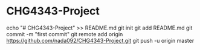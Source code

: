 # CHG4343-Project
echo "# CHG4343-Project" >> README.md
git init
git add README.md
git commit -m "first commit"
git remote add origin https://github.com/nada092/CHG4343-Project.git
git push -u origin master

